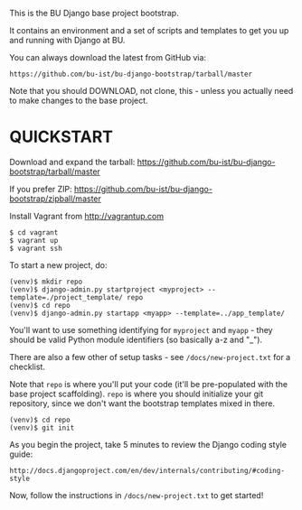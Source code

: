 This is the BU Django base project bootstrap.

It contains an environment and a set of scripts and templates to get
you up and running with Django at BU.

You can always download the latest from GitHub via:

    https://github.com/bu-ist/bu-django-bootstrap/tarball/master

Note that you should DOWNLOAD, not clone, this - unless you actually need
to make changes to the base project.

QUICKSTART
==========

Download and expand the tarball: https://github.com/bu-ist/bu-django-bootstrap/tarball/master

If you prefer ZIP: https://github.com/bu-ist/bu-django-bootstrap/zipball/master

Install Vagrant from http://vagrantup.com

    $ cd vagrant
    $ vagrant up
    $ vagrant ssh

To start a new project, do:

    (venv)$ mkdir repo
    (venv)$ django-admin.py startproject <myproject> --template=./project_template/ repo
    (venv)$ cd repo
    (venv)$ django-admin.py startapp <myapp> --template=../app_template/

You'll want to use something identifying for ``myproject`` and ``myapp`` -
they should be valid Python module identifiers (so basically a-z and "_").

There are also a few other of setup tasks - see ``/docs/new-project.txt``
for a checklist.

Note that ``repo`` is where you'll put your code (it'll be pre-populated with
the base project scaffolding).  ``repo`` is where you should initialize your
git repository, since we don't want the bootstrap templates mixed in there.

    (venv)$ cd repo
    (venv)$ git init

As you begin the project, take 5 minutes to review the Django coding style
guide:

    http://docs.djangoproject.com/en/dev/internals/contributing/#coding-style

Now, follow the instructions in ``/docs/new-project.txt`` to get started!
